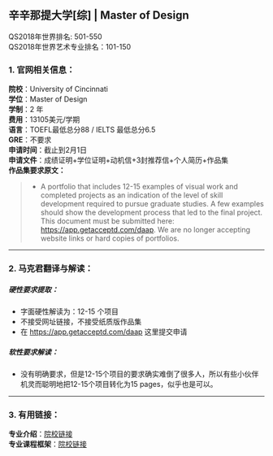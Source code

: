 ## 辛辛那提大学[综] | Master of Design

QS2018年世界排名: 501-550  
QS2018年世界艺术专业排名：101-150


### 1. 官网相关信息：

**院校**：University of Cincinnati  
**学位**：Master of Design  
**学制**：2 年  
**费用**：13105美元/学期  
**语言**：TOEFL最低总分88 / IELTS 最低总分6.5  
**GRE**：不要求    
**申请时间**：截止到2月1日  
**申请文件**：成绩证明+学位证明+动机信+3封推荐信+个人简历+作品集  
**作品集要求原文：**   

> - A portfolio that includes 12-15 examples of visual work and completed projects as an indication of the level of skill development required to pursue graduate studies. A few examples should show the development process that led to the final project. This document must be submitted here: https://app.getacceptd.com/daap. We are no longer accepting website links or hard copies of portfolios.



---


### 2. 马克君翻译与解读：

##### 硬性要求提取：
- 字面硬性解读为：12-15 个项目
- 不接受网址链接，不接受纸质版作品集
- 在 https://app.getacceptd.com/daap 这里提交申请


##### 软性要求解读：
- 没有明确要求，但是12-15个项目的要求确实难倒了很多人，所以有些小伙伴机灵而聪明地把12-15个项目转化为15 pages，似乎也是可以。


---


### 3. 有用链接：

**专业介绍**：[院校链接](https://daap.uc.edu/academics/sod/programs/ms-design)  
**专业课程框架**：[院校链接](https://webapps2.uc.edu/ecurriculum/DegreePrograms/Home/MajorMap/1575)
